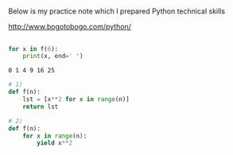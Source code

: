 
#

Below is my practice note which I prepared Python technical skills

http://www.bogotobogo.com/python/

## 

```python
for x in f(6):
    print(x, end=' ')
```


```
0 1 4 9 16 25 
```

```python
# 1)
def f(n):
    lst = [x**2 for x in range(n)]
    return lst

# 2)
def f(n):
    for x in range(n):
        yield x**2
```
